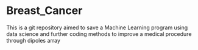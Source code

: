 # Breast_Cancer
This is a git repository aimed to save a Machine Learning program using data science and further coding methods to improve a medical procedure through dipoles array
